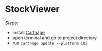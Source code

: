 # StockViewer

*Steps:*
+ install [Carthage](https://github.com/Carthage/Carthage)
+ open terminal and go to project directory
+ run `carthage update --platform iOS`
